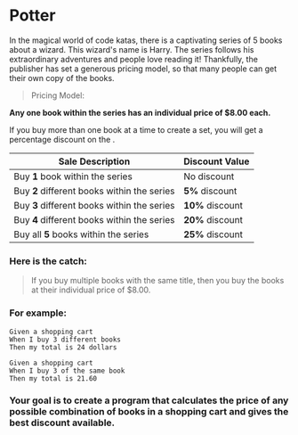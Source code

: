 # Potter
In the magical world of code katas, there is a captivating series of 5 books about a wizard. This wizard's name is Harry. The series follows his extraordinary adventures and people love reading it! Thankfully, the publisher has set a generous pricing model, so that many people can get their own copy of the books.

> Pricing Model:

**Any one book within the series has an individual price of $8.00 each.**

If you buy more than one book at a time to create a set, you will get a percentage discount on the .

| Sale Description | Discount Value |
| ---------------- | ----- |
| Buy **1** book within the series  | No discount |
| Buy **2** different books within the series | **5%** discount |
| Buy **3** different books within the series  | **10%** discount |
| Buy **4** different books within the series  | **20%** discount |
| Buy all **5** books within the series  | **25%** discount |

### Here is the catch:
> If you buy multiple books with the same title, then you buy the books at their individual price of $8.00.

### For example:

```
Given a shopping cart
When I buy 3 different books
Then my total is 24 dollars

```

```
Given a shopping cart
When I buy 3 of the same book 
Then my total is 21.60

```

### **Your goal is to create a program that calculates the price of any possible combination of books in a shopping cart and gives the best discount available.** 



